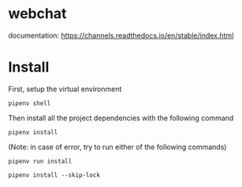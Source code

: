 # webchat
documentation: https://channels.readthedocs.io/en/stable/index.html

# Install
First, setup the virtual environment
```
pipenv shell
```

Then install all the project dependencies with the following command
```
pipenv install
```

(Note: in case of error, try to run either of the following commands)
```
pipenv run install
```
```
pipenv install --skip-lock
```
